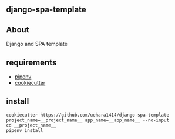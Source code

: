 ## django-spa-template

## About
Django and SPA template

## requirements
- [pipenv](https://docs.pipenv.org/)
- [cookiecutter](https://github.com/audreyr/cookiecutter)

## install
```commandline
cookiecutter https://github.com/uehara1414/django-spa-template project_name=__project_name__ app_name=__app_name__ --no-input
cd __project_name__
pipenv install
```